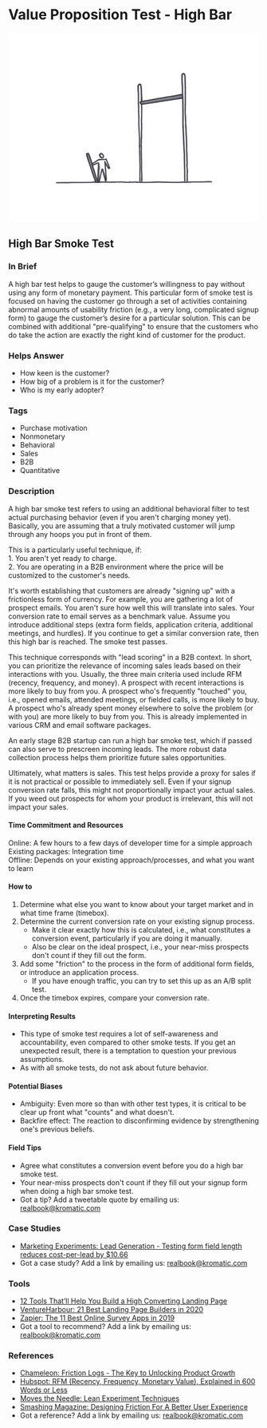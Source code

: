 # Value Proposition Test - High Bar

![](<../.gitbook/assets/illustration - high bar test.png>)

## High Bar Smoke Test

### In Brief

A high bar test helps to gauge the customer’s willingness to pay without using any form of monetary payment. This particular form of smoke test is focused on having the customer go through a set of activities containing abnormal amounts of usability friction (e.g., a very long, complicated signup form) to gauge the customer’s desire for a particular solution. This can be combined with additional "pre-qualifying" to ensure that the customers who do take the action are exactly the right kind of customer for the product.

### Helps Answer

* How keen is the customer?&#x20;
* How big of a problem is it for the customer?&#x20;
* Who is my early adopter?

### Tags

* Purchase motivation
* Nonmonetary
* Behavioral
* Sales&#x20;
* B2B
* Quantitative

### Description

A high bar smoke test refers to using an additional behavioral filter to test actual purchasing behavior (even if you aren't charging money yet). Basically, you are assuming that a truly motivated customer will jump through any hoops you put in front of them.

This is a particularly useful technique, if:\
1\. You aren't yet ready to charge.\
2\. You are operating in a B2B environment where the price will be customized to the customer's needs.

It's worth establishing that customers are already "signing up" with a frictionless form of currency. For example, you are gathering a lot of prospect emails. You aren't sure how well this will translate into sales. Your conversion rate to email serves as a benchmark value. Assume you introduce additional steps (extra form fields, application criteria, additional meetings, and hurdles). If you continue to get a similar conversion rate, then this high bar is reached. The smoke test passes.

This technique corresponds with "lead scoring" in a B2B context. In short, you can prioritize the relevance of incoming sales leads based on their interactions with you. Usually, the three main criteria used include RFM (recency, frequency, and money). A prospect with recent interactions is more likely to buy from you. A prospect who's frequently "touched" you, i.e., opened emails, attended meetings, or fielded calls, is more likely to buy. A prospect who's already spent money elsewhere to solve the problem (or with you) are more likely to buy from you. This is already implemented in various CRM and email software packages.

An early stage B2B startup can run a high bar smoke test, which if passed can also serve to prescreen incoming leads. The more robust data collection process helps them prioritize future sales opportunities.

Ultimately, what matters is sales. This test helps provide a proxy for sales if it is not practical or possible to immediately sell. Even if your signup conversion rate falls, this might not proportionally impact your actual sales. If you weed out prospects for whom your product is irrelevant, this will not impact your sales.

#### Time Commitment and Resources

Online: A few hours to a few days of developer time for a simple approach\
Existing packages: Integration time\
Offline: Depends on your existing approach/processes, and what you want to learn

#### How to

1. Determine what else you want to know about your target market and in what time frame (timebox).
2. Determine the current conversion rate on your existing signup process.
   * Make it clear exactly how this is calculated, i.e., what constitutes a conversion event, particularly if you are doing it manually.
   * Also be clear on the ideal prospect, i.e., your near-miss prospects don't count if they fill out the form.
3. Add some "friction" to the process in the form of additional form fields, or introduce an application process.
   * If you have enough traffic, you can try to set this up as an A/B split test.
4. Once the timebox expires, compare your conversion rate.&#x20;

#### Interpreting Results

* This type of smoke test requires a lot of self-awareness and accountability, even compared to other smoke tests. If you get an unexpected result, there is a temptation to question your previous assumptions.
* As with all smoke tests, do not ask about future behavior.

#### Potential Biases

* Ambiguity: Even more so than with other test types, it is critical to be clear up front what "counts" and what doesn't.&#x20;
* Backfire effect: The reaction to disconfirming evidence by strengthening one's previous beliefs.

#### Field Tips

* Agree what constitutes a conversion event before you do a high bar smoke test.
* Your near-miss prospects don't count if they fill out your signup form when doing a high bar smoke test.
* Got a tip? Add a tweetable quote by emailing us: [realbook@kromatic.com](mailto:realbook@kromatic.com)

### Case Studies

* [Marketing Experiments: Lead Generation - Testing form field length reduces cost-per-lead by $10.66](http://www.marketingexperiments.com/blog/internet-marketing-strategy/lead-generation-testing-form-field-length-reduces-cost-per-lead-by-10-66.html)
* Got a case study? Add a link by emailing us: [realbook@kromatic.com](mailto:realbook@kromatic.com)

### Tools

* [12 Tools That’ll Help You Build a High Converting Landing Page](https://neilpatel.com/blog/12-tools-that-can-help-you-build-high-converting-landing-pages/)
* [VentureHarbour: 21 Best Landing Page Builders in 2020](https://www.ventureharbour.com/best-landing-page-builders/)
* [Zapier: The 11 Best Online Survey Apps in 2019](https://zapier.com/learn/forms-surveys/best-survey-apps/)
* Got a tool to recommend? Add a link by emailing us: [realbook@kromatic.com](mailto:realbook@kromatic.com)

### References

* [Chameleon: Friction Logs - The Key to Unlocking Product Growth](https://www.trychameleon.com/blog/friction-logs)
* [Hubspot: RFM (Recency, Frequency, Monetary Value), Explained in 600 Words or Less](https://blog.hubspot.com/service/rfm-analysis)
* [Moves the Needle: Lean Experiment Techniques](https://www.movestheneedle.com/all-blog/2016/6/14/enterprise-lean-startup-experiment-examples)
* [Smashing Magazine: Designing Friction For A Better User Experience](https://www.smashingmagazine.com/2018/01/friction-ux-design-tool/)
*   Got a reference? Add a link by emailing us: [realbook@kromatic.com](mailto:realbook@kromatic.com)

